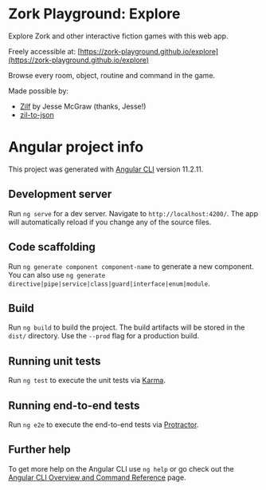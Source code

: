 # Zork Playground: Explore

Explore Zork and other interactive fiction games with this web app.

Freely accessible at: [https://zork-playground.github.io/explore](https://zork-playground.github.io/explore)

Browse every room, object, routine and command in the game.

Made possible by:

- [Zilf](https://foss.heptapod.net/zilf/zilf) by Jesse McGraw (thanks, Jesse!)
- [zil-to-json](https://github.com/zork-playground/zil-to-json)

# Angular project info

This project was generated with [Angular CLI](https://github.com/angular/angular-cli) version 11.2.11.

## Development server

Run `ng serve` for a dev server. Navigate to `http://localhost:4200/`. The app will automatically reload if you change any of the source files.

## Code scaffolding

Run `ng generate component component-name` to generate a new component. You can also use `ng generate directive|pipe|service|class|guard|interface|enum|module`.

## Build

Run `ng build` to build the project. The build artifacts will be stored in the `dist/` directory. Use the `--prod` flag for a production build.

## Running unit tests

Run `ng test` to execute the unit tests via [Karma](https://karma-runner.github.io).

## Running end-to-end tests

Run `ng e2e` to execute the end-to-end tests via [Protractor](http://www.protractortest.org/).

## Further help

To get more help on the Angular CLI use `ng help` or go check out the [Angular CLI Overview and Command Reference](https://angular.io/cli) page.
